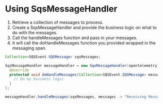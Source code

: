 # Using SqsMessageHandler

1. Retrieve a collection of messages to process.
2. Create a SqsMessageHandler and provide the business logic on what to do with the messages.
3. Call the handleMessages function and pass in your messages.
4. It will call the doHandleMessages function you provided wrapped in the messaging span.

```java
Collection<SQSEvent.SQSMessage> sqsMessages;

SqsMessageHandler messageHandler = new SqsMessageHandler(opentelemetry) {
  @Override
  protected void doHandleMessages(Collection<SQSEvent.SQSMessage> messages) {
    // Do my business logic
  }
};

messageHandler.handleMessages(sqsMessages, messages -> "Receiving Messages");
```
